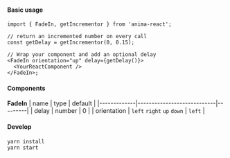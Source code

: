 #### Basic usage

```tsx
import { FadeIn, getIncrementor } from 'anima-react';

// return an incremented number on every call
const getDelay = getIncrementor(0, 0.15);

// Wrap your component and add an optional delay
<FadeIn orientation="up" delay={getDelay()}>
  <YourReactComponent />
</FadeIn>;
```

#### Components

**FadeIn**
| name        | type                       | default |
|-------------|----------------------------|---------|
| delay       | number                     | 0       |
| orientation | `left` `right` `up` `down` | `left`  |

#### Develop

```
yarn install
yarn start
```
